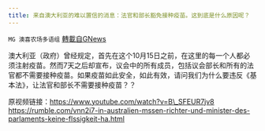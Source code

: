 ```yaml
---
title: 来自澳大利亚的难以置信的消息：法官和部长豁免接种疫苗。这到底是什么原因呢？
---
```

`MG 澳喜农场多语组` [轉載自GNews](https://gnews.org/zh-hans/1604150/)

澳大利亚（政府）曾经规定，首先在这个10月15日之前，在这里的每一个人都必须注射疫苗。然而7天之后却宣布，议会中的所有成员，包括议会部长和所有的法官都不需要接种疫苗。如果疫苗如此安全，如此有效，请问我们为什么要违反《基本法》，让法官和部长不需要接种疫苗？？

原视频链接：https://www.youtube.com/watch?v=B\_SFEUR7jv8
 https://rumble.com/vnn2i7-in-australien-mssen-richter-und-minister-des-parlaments-keine-flssigkeit-ha.html
